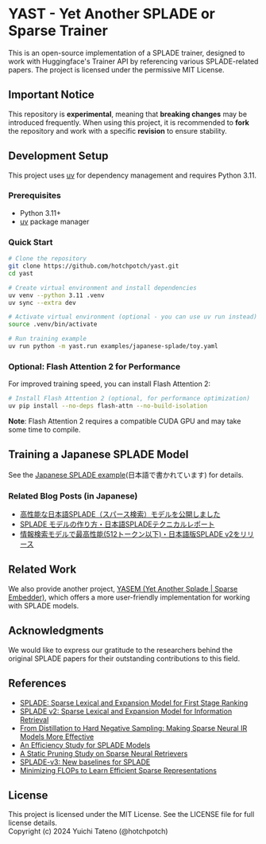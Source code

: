# YAST - Yet Another SPLADE or Sparse Trainer

This is an open-source implementation of a SPLADE trainer, designed to work with Huggingface's Trainer API by referencing various SPLADE-related papers. The project is licensed under the permissive MIT License.

## Important Notice

This repository is **experimental**, meaning that **breaking changes** may be introduced frequently. When using this project, it is recommended to **fork** the repository and work with a specific **revision** to ensure stability.

## Development Setup

This project uses [uv](https://docs.astral.sh/uv/) for dependency management and requires Python 3.11.

### Prerequisites

- Python 3.11+
- [uv](https://docs.astral.sh/uv/getting-started/installation/) package manager

### Quick Start

```bash
# Clone the repository
git clone https://github.com/hotchpotch/yast.git
cd yast

# Create virtual environment and install dependencies
uv venv --python 3.11 .venv
uv sync --extra dev

# Activate virtual environment (optional - you can use uv run instead)
source .venv/bin/activate

# Run training example
uv run python -m yast.run examples/japanese-splade/toy.yaml
```

### Optional: Flash Attention 2 for Performance

For improved training speed, you can install Flash Attention 2:

```bash
# Install Flash Attention 2 (optional, for performance optimization)
uv pip install --no-deps flash-attn --no-build-isolation
```

**Note**: Flash Attention 2 requires a compatible CUDA GPU and may take some time to compile.

## Training a Japanese SPLADE Model

See the [Japanese SPLADE example](./examples/japanese-splade/README.md)(日本語で書かれています) for details.

### Related Blog Posts (in Japanese)

- [高性能な日本語SPLADE（スパース検索）モデルを公開しました](https://secon.dev/entry/2024/10/07/100000/)
- [SPLADE モデルの作り方・日本語SPLADEテクニカルレポート](https://secon.dev/entry/2024/10/23/080000-japanese-splade-tech-report/)
- [情報検索モデルで最高性能(512トークン以下)・日本語版SPLADE v2をリリース](https://secon.dev/entry/2024/12/19/100000-japanese-splade-v2-release/)


## Related Work

We also provide another project, [YASEM (Yet Another Splade | Sparse Embedder)](https://github.com/hotchpotch/yasem), which offers a more user-friendly implementation for working with SPLADE models.

## Acknowledgments

We would like to express our gratitude to the researchers behind the original SPLADE papers for their outstanding contributions to this field.

## References

- [SPLADE: Sparse Lexical and Expansion Model for First Stage Ranking](https://arxiv.org/abs/2107.05720)  
- [SPLADE v2: Sparse Lexical and Expansion Model for Information Retrieval](https://arxiv.org/abs/2109.10086)  
- [From Distillation to Hard Negative Sampling: Making Sparse Neural IR Models More Effective](http://arxiv.org/abs/2205.04733)  
- [An Efficiency Study for SPLADE Models](https://dl.acm.org/doi/10.1145/3477495.3531833)  
- [A Static Pruning Study on Sparse Neural Retrievers](https://arxiv.org/abs/2304.12702)  
- [SPLADE-v3: New baselines for SPLADE](https://arxiv.org/abs/2403.06789)  
- [Minimizing FLOPs to Learn Efficient Sparse Representations](https://arxiv.org/abs/2004.05665)  

## License

This project is licensed under the MIT License. See the LICENSE file for full license details.  
Copyright (c) 2024 Yuichi Tateno (@hotchpotch)
